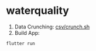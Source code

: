 # waterquality

1. Data Crunching: [csv/crunch.sh](csv/crunch.sh)
2. Build App:
  ```bash
  flutter run
  ```

